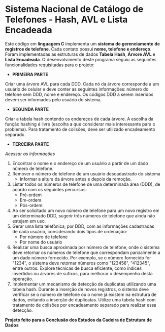 # Sistema Nacional de Catálogo de Telefones - Hash, AVL e Lista Encadeada

Este código em **linguagem C** implementa um **sistema de gerenciamento de registros de telefone**. Cada contato possui **nome, telefone e endereço**. Foram implementadas
as estruturas de dados **Tabela Hash**, **Árvore AVL** e **Lista Encadeada**. O desenvolvimento deste programa seguiu as seguintes funcionalidades requisitadas para
o projeto:

* **PRIMEIRA PARTE**
  
Criar uma árvore AVL para cada DDD. Cada nó da árvore corresponde a um
usuário de celular e deve conter as seguintes informações: número do telefone
sem DDD, nome e endereço. Os códigos DDD a serem inseridos devem ser
informados pelo usuário do sistema.

* **SEGUNDA PARTE**
  
Criar a tabela hash contendo os endereços de cada árvore. A escolha da função
hashing é livre (escolha a que considerar mais interessante para o problema).
Para tratamento de colisões, deve ser utilizado encadeamento separado.

* **TERCEIRA PARTE**
  
*Acessar as informações*

1. Encontrar o nome e o endereço de um usuário a partir de um dado número
de telefone.
2. Remover o número de telefone de um usuário descadastrado do sistema
   - Informar a altura da árvore antes e depois da remoção.
3. Listar todos os números de telefone de uma determinada área (DDD), de
acordo com os seguintes percursos:
   - Pré-ordem
   -  Em-ordem
   - Pós-ordem
4. Ao ser solicitado um novo número de telefone para um novo registro em
um determinado DDD, sugerir três números de telefone que ainda não
estejam em uso.
5. Gerar uma lista telefônica, por DDD, com as informações cadastradas de
cada usuário, considerando dois tipos de ordenação:
   - Por número de telefone
   - Por nome do usuário
6. Realizar uma busca aproximada por número de telefone, onde o sistema
deve retornar os números de telefone que correspondam parcialmente a
um dado número fornecido. Por exemplo, se o número fornecido for
"1234", o sistema deve retornar números como "123456", "412345", entre
outros. Explore técnicas de busca eficiente, como índices invertidos ou
árvores de sufixos, para melhorar o desempenho desta operação.
7. Implementar um mecanismo de detecção de duplicatas utilizando uma
tabela hash. Durante a inserção de novos registros, o sistema deve
verificar se o número de telefone ou o nome já existem na estrutura de
dados, evitando a inserção de duplicatas. Utilize uma tabela hash com
tratamento de colisões por encadeamento separado para realizar essa
detecção.

**Projeto feito para a Conclusão dos Estudos da Cadeira de Estrutura de Dados**
